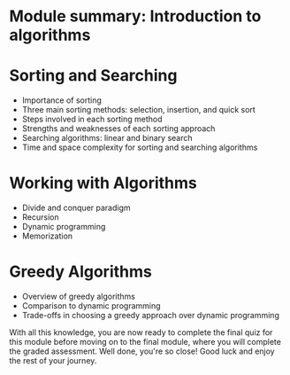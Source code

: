 # Module summary: Introduction to algorithms

# Sorting and Searching

- Importance of sorting
- Three main sorting methods: selection, insertion, and quick sort
- Steps involved in each sorting method
- Strengths and weaknesses of each sorting approach
- Searching algorithms: linear and binary search
- Time and space complexity for sorting and searching algorithms

# Working with Algorithms

- Divide and conquer paradigm
- Recursion
- Dynamic programming
- Memorization

# Greedy Algorithms

- Overview of greedy algorithms
- Comparison to dynamic programming
- Trade-offs in choosing a greedy approach over dynamic programming

With all this knowledge, you are now ready to complete the final quiz for this module before moving on to the final module, where you will complete the graded assessment. Well done, you're so close! Good luck and enjoy the rest of your journey.